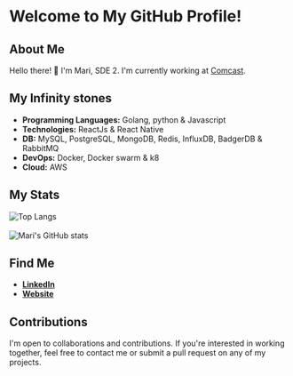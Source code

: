 # Welcome to My GitHub Profile!

## About Me
Hello there! 👋 I'm Mari, SDE 2. I'm currently working at [Comcast](https://github.com/Comcast). 

## My Infinity stones
- **Programming Languages:** Golang, python & Javascript
- **Technologies:** ReactJs & React Native
- **DB:** MySQL, PostgreSQL, MongoDB, Redis, InfluxDB, BadgerDB & RabbitMQ 
- **DevOps:** Docker, Docker swarm & k8
- **Cloud:** AWS

## My Stats
![Top Langs](https://github-readme-stats.vercel.app/api/top-langs/?username=mari-muthu-k&layout=donut-vertical&theme=transparent)
<br/>
<br/>
![Mari's GitHub stats](https://github-readme-stats.vercel.app/api?username=mari-muthu-k&show=reviews,discussions_started,discussions_answered,prs_merged,prs_merged_percentage&theme=transparent)

## Find Me
- [**LinkedIn**](https://www.linkedin.com/in/mari-muthu-k/)
- [**Website**](https://marikraj.in/)


## Contributions
I'm open to collaborations and contributions. If you're interested in working together, feel free to contact me or submit a pull request on any of my projects.
